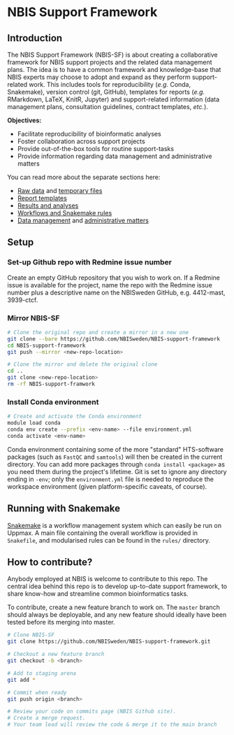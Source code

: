 # NBIS Support Framework

## Introduction

The NBIS Support Framework (NBIS-SF) is about creating a collaborative
framework for NBIS support projects and the related data management plans. The
idea is to have a common framework and knowledge-base that NBIS experts may
choose to adopt and expand as they perform support-related work. This includes
tools for reproducibility (*e.g.* Conda, Snakemake), version control (git,
GitHub), templates for reports (*e.g.* RMarkdown, LaTeX, KnitR, Jupyter) and
support-related information (data management plans, consultation guidelines,
contract templates, *etc.*).

**Objectives:**
 * Facilitate reproducibility of bioinformatic analyses
 * Foster collaboration across support projects
 * Provide out-of-the-box tools for routine support-tasks
 * Provide information regarding data management and administrative matters

You can read more about the separate sections here:
 * [Raw data][sf-data] and [temporary files][sf-scratch]
 * [Report templates][sf-report]
 * [Results and analyses][sf-results]
 * [Workflows and Snakemake rules][sf-rules]
 * [Data management][sf-dmp] and [administrative matters][sf-admin]

## Setup

### Set-up Github repo with Redmine issue number
Create an empty GitHub repository that you wish to work on. If a Redmine issue is available for the project, name the repo with the
Redmine issue number plus a descriptive name on the NBISweden GitHub, e.g. 4412-mast, 3939-ctcf.

### Mirror NBIS-SF

```bash
# Clone the original repo and create a mirror in a new one
git clone --bare https://github.com/NBISweden/NBIS-support-framework
cd NBIS-support-framework
git push --mirror <new-repo-location>

# Clone the mirror and delete the original clone
cd ..
git clone <new-repo-location>
rm -rf NBIS-support-framwork
```
### Install Conda environment
```bash
# Create and activate the Conda environment
module load conda
conda env create --prefix <env-name> --file environment.yml
conda activate <env-name>
```
Conda environment containing some of the more "standard" HTS-software packages
(such as `FastQC` and `samtools`) will then be created in the current
directory. You can add more packages through `conda install <package>` as
you need them during the project's lifetime. Git is set to ignore any directory
ending in `-env`; only the `environment.yml` file is needed to reproduce the
workspace environment (given platform-specific caveats, of course).

## Running with Snakemake

[Snakemake][snakemake-home] is a workflow management system which can easily be
run on Uppmax. A main file containing the overall workflow is provided in
`Snakefile`, and modularised rules can be found in the `rules/` directory.

## How to contribute?
Anybody employed at NBIS is welcome to contribute to this repo. The central idea behind this repo is to develop up-to-date support framework, to share know-how and streamline common bioinformatics tasks.

To contribute, create a new feature branch to work on. The `master` branch should always be deployable, and any new feature should ideally have been tested before its merging into master.

```bash
# Clone NBIS-SF
git clone https://github.com/NBISweden/NBIS-support-framework.git

# Checkout a new feature branch
git checkout -b <branch>

# Add to staging arena
git add *

# Commit when ready
git push origin <branch>

# Review your code on commits page (NBIS Github site).
# Create a merge request.
# Your team lead will review the code & merge it to the main branch
```



[conda-home]: https://conda.io/en/latest/
[conda-install]: https://conda.io/projects/conda/en/latest/user-guide/install/index.html
[sf-admin]: https://github.com/NBISweden/NBIS-support-framework/tree/master/admin
[sf-data]: https://github.com/NBISweden/NBIS-support-framework/tree/master/data
[sf-dmp]: https://github.com/NBISweden/NBIS-support-framework/tree/master/data/data_management
[sf-report]: https://github.com/NBISweden/NBIS-support-framework/tree/master/reports
[sf-results]: https://github.com/NBISweden/NBIS-support-framework/tree/master/results
[sf-rules]: https://github.com/NBISweden/NBIS-support-framework/tree/master/rules
[sf-scratch]: https://github.com/NBISweden/NBIS-support-framework/tree/master/scratch
[snakemake-home]: https://snakemake.readthedocs.io/en/stable/
